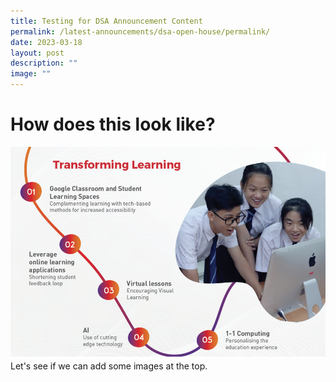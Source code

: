 ```yaml
---
title: Testing for DSA Announcement Content
permalink: /latest-announcements/dsa-open-house/permalink/
date: 2023-03-18
layout: post
description: ""
image: ""
---
```

# How does this look like?
![](/images/1%20(2).png)
Let's see if we can add some images at the top.